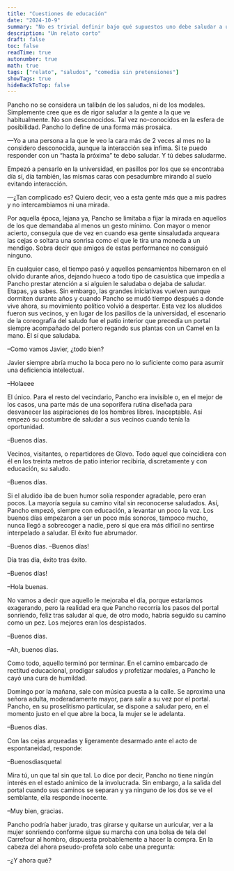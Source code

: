 ```yaml
---
title: "Cuestiones de educación"
date: "2024-10-9"
summary: "No es trivial definir bajo qué supuestos uno debe saludar a un desconocido."
description: "Un relato corto"
draft: false
toc: false
readTime: true
autonumber: true
math: true
tags: ["relato", "saludos", "comedia sin pretensiones"]
showTags: true
hideBackToTop: false
---
```


Pancho no se considera un talibán de los saludos, ni de los modales. Simplemente cree que es de rigor saludar a la gente a la que ve habitualmente. No son desconocidos. Tal vez no-conocidos en la esfera de posibilidad. Pancho lo define de una forma más prosaica.

—Yo a una persona a la que le veo la cara más de 2 veces al mes no la considero desconocida, aunque la interacción sea ínfima.  Si te puedo responder con un “hasta la próxima” te debo saludar. Y tú debes saludarme.

Empezó a pensarlo en la universidad, en pasillos por los que se encontraba día sí, día también, las mismas caras con pesadumbre mirando al suelo evitando interacción.

—¿Tan complicado es? Quiero decir, veo a esta gente más que a mis padres y no intercambiamos ni una mirada. 

Por aquella época, lejana ya, Pancho se limitaba a fijar la mirada en aquellos de los que demandaba al menos un gesto mínimo.  Con mayor o menor acierto, conseguía que de vez en cuando esa gente sinsaludada arqueara las cejas o soltara una sonrisa como el que le tira una moneda a un mendigo. Sobra decir que amigos de estas performance no consiguió ninguno.  

En cualquier caso, el tiempo pasó y aquellos pensamientos hibernaron en el olvido durante años, dejando hueco a todo tipo de casuística que impedía a Pancho prestar atención a si alguien le saludaba o dejaba de saludar. Etapas, ya sabes. Sin embargo, las grandes iniciativas vuelven aunque dormiten durante años y cuando Pancho se mudó tiempo después a donde vive ahora, su movimiento político volvió a despertar. Esta vez los aludidos fueron sus vecinos, y en lugar de los pasillos de la universidad, el escenario de la coreografía del saludo fue el patio interior que precedía un portal siempre acompañado del portero regando sus plantas con un Camel en la mano. Él sí que saludaba.

–Como vamos Javier, ¿todo bien?

Javier siempre abría mucho la boca pero no lo suficiente como para asumir una deficiencia intelectual.

–Holaeee

El único. Para el resto del vecindario, Pancho era invisible o, en el mejor de los casos, una parte más de una soporífera rutina diseñada para desvanecer las aspiraciones de los hombres libres. Inaceptable. Así empezó su costumbre de saludar a sus vecinos cuando tenía la oportunidad.

–Buenos días.

Vecinos, visitantes, o repartidores de Glovo. Todo aquel que coincidiera  con él en los treinta metros de patio interior recibiría, discretamente y con educación, su saludo.

–Buenos días.

Si el aludido iba de buen humor solía responder agradable, pero eran pocos. La mayoría seguía su camino vital sin reconocerse saludados. Así, Pancho empezó, siempre con educación, a levantar un poco la voz. Los buenos días empezaron a ser un poco más sonoros, tampoco mucho, nunca llegó a sobrecoger a nadie, pero sí que era más difícil no sentirse interpelado a saludar. El éxito fue abrumador.

–Buenos días.
–Buenos días!

Día tras día, éxito tras éxito.

–Buenos días!

–Hola buenas.

No vamos a decir que aquello le mejoraba el día, porque estaríamos exagerando, pero la realidad era que Pancho recorría los pasos del portal sonriendo, feliz tras saludar al que, de otro modo, habría seguido su camino como un pez. Los mejores eran los despistados.

–Buenos días.

–Ah, buenos días.

Como todo, aquello terminó por terminar. En el camino embarcado de rectitud educacional, prodigar saludos y profetizar modales, a Pancho le cayó una cura de humildad. 

Domingo por la mañana, sale con música puesta a la calle. Se aproxima una señora adulta, moderadamente mayor, para salir a su vez por el portal. Pancho, en su proselitismo particular, se dispone a saludar pero, en el momento justo en el que abre la boca, la mujer se le adelanta. 

–Buenos días.

Con las cejas arqueadas y ligeramente desarmado ante el acto de espontaneidad, responde:

–Buenosdiasquetal

Mira tú, un que tal sin que tal. Lo dice por decir, Pancho no tiene ningún interés en el estado anímico de la involucrada. Sin embargo, a la salida del portal cuando sus caminos se separan y ya ninguno de los dos se ve el semblante, ella responde inocente.

–Muy bien, gracias.

Pancho podría haber jurado, tras girarse y quitarse un auricular, ver a la mujer sonriendo conforme sigue su marcha con una bolsa de tela del Carrefour al hombro, dispuesta probablemente a hacer la compra. En la cabeza del ahora pseudo-profeta solo cabe una pregunta:

–¿Y ahora qué?
